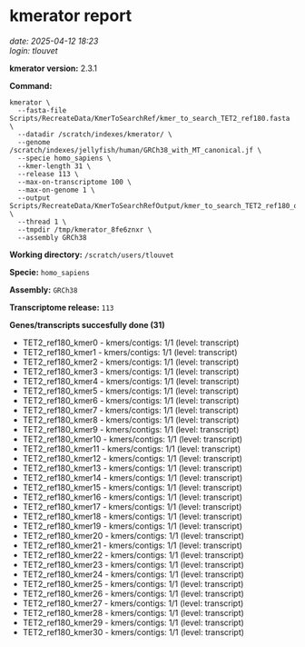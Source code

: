 # kmerator report
*date: 2025-04-12 18:23*  
*login: tlouvet*

**kmerator version:** 2.3.1

**Command:**

```
kmerator \
  --fasta-file Scripts/RecreateData/KmerToSearchRef/kmer_to_search_TET2_ref180.fasta \
  --datadir /scratch/indexes/kmerator/ \
  --genome /scratch/indexes/jellyfish/human/GRCh38_with_MT_canonical.jf \
  --specie homo_sapiens \
  --kmer-length 31 \
  --release 113 \
  --max-on-transcriptome 100 \
  --max-on-genome 1 \
  --output Scripts/RecreateData/KmerToSearchRefOutput/kmer_to_search_TET2_ref180_output \
  --thread 1 \
  --tmpdir /tmp/kmerator_8fe6znxr \
  --assembly GRCh38
```

**Working directory:** `/scratch/users/tlouvet`

**Specie:** `homo_sapiens`

**Assembly:** `GRCh38`

**Transcriptome release:** `113`

**Genes/transcripts succesfully done (31)**

- TET2_ref180_kmer0 - kmers/contigs: 1/1 (level: transcript)
- TET2_ref180_kmer1 - kmers/contigs: 1/1 (level: transcript)
- TET2_ref180_kmer2 - kmers/contigs: 1/1 (level: transcript)
- TET2_ref180_kmer3 - kmers/contigs: 1/1 (level: transcript)
- TET2_ref180_kmer4 - kmers/contigs: 1/1 (level: transcript)
- TET2_ref180_kmer5 - kmers/contigs: 1/1 (level: transcript)
- TET2_ref180_kmer6 - kmers/contigs: 1/1 (level: transcript)
- TET2_ref180_kmer7 - kmers/contigs: 1/1 (level: transcript)
- TET2_ref180_kmer8 - kmers/contigs: 1/1 (level: transcript)
- TET2_ref180_kmer9 - kmers/contigs: 1/1 (level: transcript)
- TET2_ref180_kmer10 - kmers/contigs: 1/1 (level: transcript)
- TET2_ref180_kmer11 - kmers/contigs: 1/1 (level: transcript)
- TET2_ref180_kmer12 - kmers/contigs: 1/1 (level: transcript)
- TET2_ref180_kmer13 - kmers/contigs: 1/1 (level: transcript)
- TET2_ref180_kmer14 - kmers/contigs: 1/1 (level: transcript)
- TET2_ref180_kmer15 - kmers/contigs: 1/1 (level: transcript)
- TET2_ref180_kmer16 - kmers/contigs: 1/1 (level: transcript)
- TET2_ref180_kmer17 - kmers/contigs: 1/1 (level: transcript)
- TET2_ref180_kmer18 - kmers/contigs: 1/1 (level: transcript)
- TET2_ref180_kmer19 - kmers/contigs: 1/1 (level: transcript)
- TET2_ref180_kmer20 - kmers/contigs: 1/1 (level: transcript)
- TET2_ref180_kmer21 - kmers/contigs: 1/1 (level: transcript)
- TET2_ref180_kmer22 - kmers/contigs: 1/1 (level: transcript)
- TET2_ref180_kmer23 - kmers/contigs: 1/1 (level: transcript)
- TET2_ref180_kmer24 - kmers/contigs: 1/1 (level: transcript)
- TET2_ref180_kmer25 - kmers/contigs: 1/1 (level: transcript)
- TET2_ref180_kmer26 - kmers/contigs: 1/1 (level: transcript)
- TET2_ref180_kmer27 - kmers/contigs: 1/1 (level: transcript)
- TET2_ref180_kmer28 - kmers/contigs: 1/1 (level: transcript)
- TET2_ref180_kmer29 - kmers/contigs: 1/1 (level: transcript)
- TET2_ref180_kmer30 - kmers/contigs: 1/1 (level: transcript)
